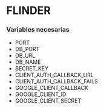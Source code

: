 # FLINDER

### Variables necesarias

- PORT
- DB_PORT
- DB_URL
- DB_NAME
- SECRET_KEY
- CLIENT_AUTH_CALLBACK_URL
- CLIENT_AUTH_CALLBACK_FAILS
- GOOGLE_CLIENT_CALLBACK
- GOOGLE_CLIENT_ID
- GOOGLE_CLIENT_SECRET